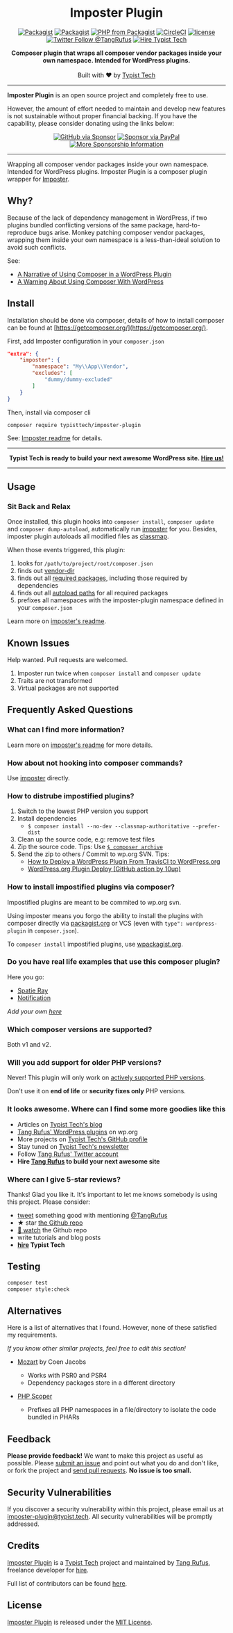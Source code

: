 <div align="center">

# Imposter Plugin

</div>

<div align="center">


[![Packagist](https://img.shields.io/packagist/v/typisttech/imposter-plugin.svg?style=flat-square)](https://packagist.org/packages/typisttech/imposter-plugin)
[![Packagist](https://img.shields.io/packagist/dt/typisttech/imposter-plugin.svg?style=flat-square)](https://packagist.org/packages/typisttech/imposter-plugin)
[![PHP from Packagist](https://img.shields.io/packagist/php-v/TypistTech/imposter-plugin?style=flat-square)](https://packagist.org/packages/typisttech/imposter-plugin)
[![CircleCI](https://img.shields.io/circleci/build/gh/TypistTech/imposter-plugin?style=flat-square)](https://circleci.com/gh/TypistTech/imposter-plugin)
[![license](https://img.shields.io/github/license/TypistTech/imposter-plugin.svg?style=flat-square)](https://github.com/TypistTech/imposter-plugin/blob/master/LICENSE)
[![Twitter Follow @TangRufus](https://img.shields.io/twitter/follow/TangRufus?style=flat-square&color=1da1f2&logo=twitter)](https://twitter.com/tangrufus)
[![Hire Typist Tech](https://img.shields.io/badge/Hire-Typist%20Tech-ff69b4.svg?style=flat-square)](https://www.typist.tech/contact/)

</div>

<p align="center">
  <strong>Composer plugin that wraps all composer vendor packages inside your own namespace. Intended for WordPress plugins.</strong>
  <br />
  <br />
  Built with ♥ by <a href="https://www.typist.tech/">Typist Tech</a>
</p>

---

**Imposter Plugin** is an open source project and completely free to use.

However, the amount of effort needed to maintain and develop new features is not sustainable without proper financial backing. If you have the capability, please consider donating using the links below:

<div align="center">

[![GitHub via Sponsor](https://img.shields.io/badge/Sponsor-GitHub-ea4aaa?style=flat-square&logo=github)](https://github.com/sponsors/TangRufus)
[![Sponsor via PayPal](https://img.shields.io/badge/Sponsor-PayPal-blue.svg?style=flat-square&logo=paypal)](https://typist.tech/go/paypal-donate/)
[![More Sponsorship Information](https://img.shields.io/badge/Sponsor-More%20Details-ff69b4?style=flat-square)](https://typist.tech/donate/imposter-plugin/)

</div>

---

Wrapping all composer vendor packages inside your own namespace. Intended for WordPress plugins. Imposter Plugin is a composer plugin wrapper for [Imposter](https://github.com/TypistTech/imposter/).

## Why?

Because of the lack of dependency management in WordPress, if two plugins bundled conflicting versions of the same package, hard-to-reproduce bugs arise.
Monkey patching composer vendor packages, wrapping them inside your own namespace is a less-than-ideal solution to avoid such conflicts.

See:
- [A Narrative of Using Composer in a WordPress Plugin](https://wptavern.com/a-narrative-of-using-composer-in-a-wordpress-plugin)
- [A Warning About Using Composer With WordPress](https://wppusher.com/blog/a-warning-about-using-composer-with-wordpress/)

## Install

Installation should be done via composer, details of how to install composer can be found at [https://getcomposer.org/](https://getcomposer.org/).

First, add Imposter configuration in your `composer.json`

```json
"extra": {
    "imposter": {
        "namespace": "My\\App\\Vendor",
        "excludes": [
            "dummy/dummy-excluded"
        ]
    }
}
```

Then, install via composer cli

```bash
composer require typisttech/imposter-plugin
```

See: [Imposter readme](https://github.com/Typisttech/imposter#config) for details.

---

<p align="center">
  <strong>Typist Tech is ready to build your next awesome WordPress site. <a href="https://typist.tech/contact/">Hire us!</a></strong>
</p>

---

## Usage

### Sit Back and Relax

Once installed, this plugin hooks into `composer install`, `composer update` and `composer dump-autoload`, automatically run [imposter](https://github.com/TypistTech/imposter/) for you.
Besides, imposter plugin autoloads all modified files as [classmap](https://getcomposer.org/doc/04-schema.md#classmap).

When those events triggered, this plugin:
1. looks for `/path/to/project/root/composer.json`
2. finds out [vendor-dir](https://getcomposer.org/doc/06-config.md#vendor-dir)
3. finds out all [required packages](https://getcomposer.org/doc/04-schema.md#require), including those required by dependencies
4. finds out all [autoload paths](https://getcomposer.org/doc/04-schema.md#autoload) for all required packages
5. prefixes all namespaces with the imposter-plugin namespace defined in your `composer.json`

Learn more on [imposter's readme](https://github.com/TypistTech/imposter#usage).

## Known Issues

Help wanted. Pull requests are welcomed.

1. Imposter run twice when `composer install` and `composer update`
1. Traits are not transformed
1. Virtual packages are not supported

## Frequently Asked Questions

### What can I find more information?

Learn more on [imposter's readme](https://github.com/TypistTech/imposter/) for more details.

### How about not hooking into composer commands?

Use [imposter](https://github.com/TypistTech/imposter/) directly.

### How to distrube impostified plugins?

1. Switch to the lowest PHP version you support
1. Install dependencies
    * `$ composer install --no-dev --classmap-authoritative --prefer-dist`
1. Clean up the source code, e.g: remove test files
1. Zip the source code. Tips: Use [`$ composer archive`](https://getcomposer.org/doc/03-cli.md#archive)
1. Send the zip to others / Commit to wp.org SVN. Tips:
    * [How to Deploy a WordPress Plugin From TravisCI to WordPress.org](https://code.tutsplus.com/tutorials/how-to-deploy-wordpress-plugin-from-travisci-to-wordpressorg--cms-28831)
    * [WordPress.org Plugin Deploy (GitHub action by 10up)](https://github.com/10up/action-wordpress-plugin-deploy)

### How to install impostified plugins via composer?

Impostified plugins are meant to be commited to wp.org svn.

Using imposter means you forgo the ability to install the plugins with composer directly via [packagist.org](https://packagist.org/) or VCS (even with `type": wordpress-plugin` in `composer.json`).

To `composer install` impostified plugins, use [wpackagist.org](https://wpackagist.org).

### Do you have real life examples that use this composer plugin?

Here you go:

 * [Spatie Ray](https://github.com/spatie/wordpress-ray)
 * [Notification](https://github.com/BracketSpace/Notification)

*Add your own [here](https://github.com/TypistTech/imposter-plugin/edit/master/README.md)*

### Which composer versions are supported?

Both v1 and v2.

### Will you add support for older PHP versions?

Never! This plugin will only work on [actively supported PHP versions](https://secure.php.net/supported-versions.php).

Don't use it on **end of life** or **security fixes only** PHP versions.

### It looks awesome. Where can I find some more goodies like this

- Articles on [Typist Tech's blog](https://typist.tech)
- [Tang Rufus' WordPress plugins](https://profiles.wordpress.org/tangrufus#content-plugins) on wp.org
- More projects on [Typist Tech's GitHub profile](https://github.com/TypistTech)
- Stay tuned on [Typist Tech's newsletter](https://typist.tech/go/newsletter)
- Follow [Tang Rufus' Twitter account](https://twitter.com/TangRufus)
- **Hire [Tang Rufus](https://typist.tech/contact) to build your next awesome site**

### Where can I give 5-star reviews?

Thanks! Glad you like it. It's important to let me knows somebody is using this project. Please consider:

- [tweet](https://twitter.com/intent/tweet?url=https%3A%2F%2Fgithub.com%2FTypistTech%2Fimposter-plugin&via=tangrufus&text=Imposter%20Plugin%20-%20Composer%20plugin%20that%20wraps%20all%20%23composer%20vendor%20packages%20inside%20your%20own%20namespace.%20Intended%20for%20%23WordPress%20plugins) something good with mentioning [@TangRufus](https://twitter.com/tangrufus)
- ★ star [the Github repo](https://github.com/TypistTech/imposter-plugin)
- [👀 watch](https://github.com/TypistTech/imposter-plugin/subscription) the Github repo
- write tutorials and blog posts
- **[hire](https://www.typist.tech/contact/) Typist Tech**

## Testing

```bash
composer test
composer style:check
```

## Alternatives

Here is a list of alternatives that I found. However, none of these satisfied my requirements.

*If you know other similar projects, feel free to edit this section!*

* [Mozart](https://github.com/coenjacobs/mozart) by Coen Jacobs
    - Works with PSR0 and PSR4
    - Dependency packages store in a different directory

* [PHP Scoper](https://github.com/humbug/php-scoper)
    - Prefixes all PHP namespaces in a file/directory to isolate the code bundled in PHARs

## Feedback

**Please provide feedback!** We want to make this project as useful as possible.
Please [submit an issue](https://github.com/TypistTech/imposter-plugin/issues/new) and point out what you do and don't like, or fork the project and [send pull requests](https://github.com/TypistTech/imposter-plugin/pulls/).
**No issue is too small.**

## Security Vulnerabilities

If you discover a security vulnerability within this project, please email us at [imposter-plugin@typist.tech](mailto:imposter-plugin@typist.tech).
All security vulnerabilities will be promptly addressed.

## Credits

[Imposter Plugin](https://github.com/TypistTech/imposter-plugin) is a [Typist Tech](https://typist.tech) project and maintained by [Tang Rufus](https://twitter.com/TangRufus), freelance developer for [hire](https://www.typist.tech/contact/).

Full list of contributors can be found [here](https://github.com/TypistTech/imposter-plugin/graphs/contributors).

## License

[Imposter Plugin](https://github.com/TypistTech/imposter-plugin) is released under the [MIT License](https://opensource.org/licenses/MIT).
